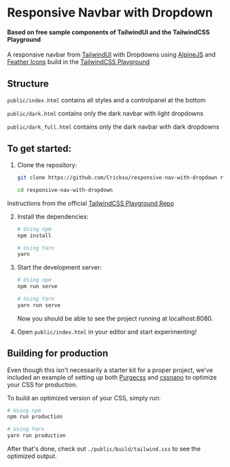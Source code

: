 # Responsive Navbar with Dropdown
#### Based on free sample components of TailwindUI and the TailwindCSS Playground

A responsive navbar from [TailwindUI](https://www.tailwindui.com/) with Dropdowns using [AlpineJS](https://github.com/alpinejs/alpine) and [Feather Icons](https://feathericons.com/) build in the [TailwindCSS Playground](https://github.com/tailwindcss/playground)

## Structure

```public/index.html``` contains all styles and a controlpanel at the bottom

```public/dark.html``` contains only the dark navbar with light dropdowns

```public/dark_full.html``` contains only the dark navbar with dark dropdowns

## To get started:

1. Clone the repository:

    ```bash
    git clone https://github.com/Cricksu/responsive-nav-with-dropdown responsive-nav-with-dropdown

    cd responsive-nav-with-dropdown
    ```

Instructions from the official [TailwindCSS Playground Repo](https://github.com/tailwindcss/playground)

2. Install the dependencies:

    ```bash
    # Using npm
    npm install

    # Using Yarn
    yarn
    ```

3. Start the development server:

    ```bash
    # Using npm
    npm run serve

    # Using Yarn
    yarn run serve
    ```

    Now you should be able to see the project running at localhost:8080.

4. Open `public/index.html` in your editor and start experimenting!

## Building for production

Even though this isn't necessarily a starter kit for a proper project, we've included an example of setting up both [Purgecss](https://www.purgecss.com/) and [cssnano](https://cssnano.co/) to optimize your CSS for production.

To build an optimized version of your CSS, simply run:

```bash
# Using npm
npm run production

# Using Yarn
yarn run production
```

After that's done, check out `./public/build/tailwind.css` to see the optimized output.
